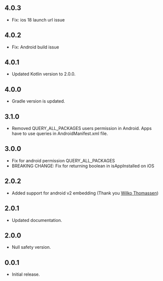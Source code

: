 ## 4.0.3

- Fix: ios 18 launch url issue

## 4.0.2

- Fix: Android build issue

## 4.0.1

- Updated Kotlin version to 2.0.0.

## 4.0.0

- Gradle version is updated.

## 3.1.0

- Removed QUERY_ALL_PACKAGES users permission in Android. Apps have to use queries in AndroidManifest.xml file.

## 3.0.0

- Fix for android permission QUERY_ALL_PACKAGES
- BREAKING CHANGE: Fix for returning boolean in isAppInstalled on iOS

## 2.0.2

- Added support for android v2 embedding (Thank you [Wilko Thomassen](https://github.com/WilkoThomassen))

## 2.0.1

- Updated documentation.

## 2.0.0

- Null safety version.

## 0.0.1

- Initial release.
